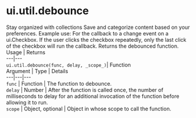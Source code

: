  
#  ui.util.debounce
Stay organized with collections  Save and categorize content based on your preferences. 
Example use: For the callback to a change event on a ui.Checkbox. If the user clicks the checkbox repeatedly, only the last click of the checkbox will run the callback.
Returns the debounced function.
Usage | Returns  
---|---  
`ui.util.debounce(func, delay, _scope_)`|  Function  
Argument | Type | Details  
---|---|---  
`func` | Function | The function to debounce.  
`delay` | Number | After the function is called once, the number of milliseconds to delay for an additional invocation of the function before allowing it to run.  
`scope` | Object, optional | Object in whose scope to call the function.  

